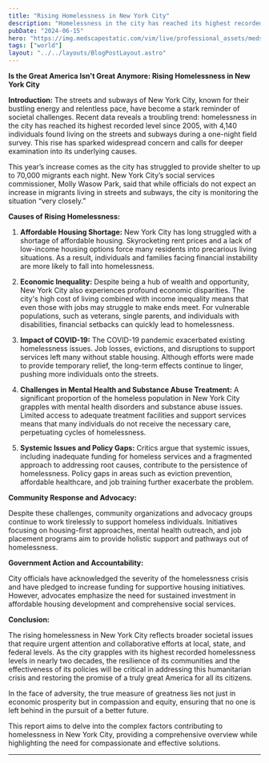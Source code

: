 ```yaml
---
title: "Rising Homelessness in New York City"
description: "Homelessness in the city has reached its highest recorded level since 2005, with 4,140 individuals found living on the streets and subways during a one-night field survey."
pubDate: "2024-06-15"
hero: "https://img.medscapestatic.com/vim/live/professional_assets/medscape/images/thumbnail_library/gty_240426_homeless_man_800x450.jpg"
tags: ["world"]
layout: "../../layouts/BlogPostLayout.astro"
---
```


**Is the Great America Isn't Great Anymore: Rising Homelessness in New York City**

**Introduction:**
The streets and subways of New York City, known for their bustling energy and relentless pace, have become a stark reminder of societal challenges. Recent data reveals a troubling trend: homelessness in the city has reached its highest recorded level since 2005, with 4,140 individuals found living on the streets and subways during a one-night field survey. This rise has sparked widespread concern and calls for deeper examination into its underlying causes.

This year’s increase comes as the city has struggled to provide shelter to up to 70,000 migrants each night. New York City’s social services commissioner, Molly Wasow Park, said that while officials do not expect an increase in migrants living in streets and subways, the city is monitoring the situation “very closely.”

**Causes of Rising Homelessness:**

1. **Affordable Housing Shortage:** New York City has long struggled with a shortage of affordable housing. Skyrocketing rent prices and a lack of low-income housing options force many residents into precarious living situations. As a result, individuals and families facing financial instability are more likely to fall into homelessness.

2. **Economic Inequality:** Despite being a hub of wealth and opportunity, New York City also experiences profound economic disparities. The city's high cost of living combined with income inequality means that even those with jobs may struggle to make ends meet. For vulnerable populations, such as veterans, single parents, and individuals with disabilities, financial setbacks can quickly lead to homelessness.

3. **Impact of COVID-19:** The COVID-19 pandemic exacerbated existing homelessness issues. Job losses, evictions, and disruptions to support services left many without stable housing. Although efforts were made to provide temporary relief, the long-term effects continue to linger, pushing more individuals onto the streets.

4. **Challenges in Mental Health and Substance Abuse Treatment:** A significant proportion of the homeless population in New York City grapples with mental health disorders and substance abuse issues. Limited access to adequate treatment facilities and support services means that many individuals do not receive the necessary care, perpetuating cycles of homelessness.

5. **Systemic Issues and Policy Gaps:** Critics argue that systemic issues, including inadequate funding for homeless services and a fragmented approach to addressing root causes, contribute to the persistence of homelessness. Policy gaps in areas such as eviction prevention, affordable healthcare, and job training further exacerbate the problem.

**Community Response and Advocacy:**

Despite these challenges, community organizations and advocacy groups continue to work tirelessly to support homeless individuals. Initiatives focusing on housing-first approaches, mental health outreach, and job placement programs aim to provide holistic support and pathways out of homelessness.

**Government Action and Accountability:**

City officials have acknowledged the severity of the homelessness crisis and have pledged to increase funding for supportive housing initiatives. However, advocates emphasize the need for sustained investment in affordable housing development and comprehensive social services.

**Conclusion:**

The rising homelessness in New York City reflects broader societal issues that require urgent attention and collaborative efforts at local, state, and federal levels. As the city grapples with its highest recorded homelessness levels in nearly two decades, the resilience of its communities and the effectiveness of its policies will be critical in addressing this humanitarian crisis and restoring the promise of a truly great America for all its citizens.

In the face of adversity, the true measure of greatness lies not just in economic prosperity but in compassion and equity, ensuring that no one is left behind in the pursuit of a better future.


This report aims to delve into the complex factors contributing to homelessness in New York City, providing a comprehensive overview while highlighting the need for compassionate and effective solutions.

---